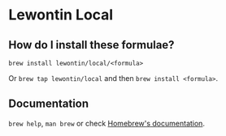 # Lewontin Local

## How do I install these formulae?
`brew install lewontin/local/<formula>`

Or `brew tap lewontin/local` and then `brew install <formula>`.

## Documentation
`brew help`, `man brew` or check [Homebrew's documentation](https://docs.brew.sh).
